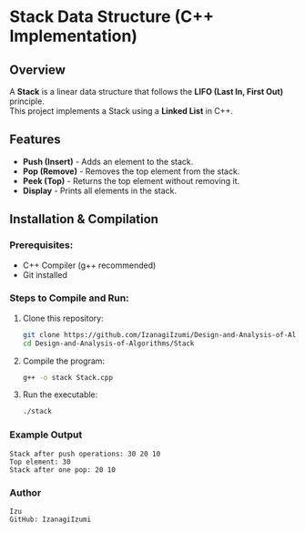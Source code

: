 # Stack Data Structure (C++ Implementation)

## Overview
A **Stack** is a linear data structure that follows the **LIFO (Last In, First Out)** principle.  
This project implements a Stack using a **Linked List** in C++.

## Features
- **Push (Insert)** - Adds an element to the stack.
- **Pop (Remove)** - Removes the top element from the stack.
- **Peek (Top)** - Returns the top element without removing it.
- **Display** - Prints all elements in the stack.

## Installation & Compilation
### Prerequisites:
- C++ Compiler (g++ recommended)
- Git installed

### Steps to Compile and Run:
1. Clone this repository:
   ```sh
   git clone https://github.com/IzanagiIzumi/Design-and-Analysis-of-Algorithms.git
   cd Design-and-Analysis-of-Algorithms/Stack

2. Compile the program:
   ```sh
   g++ -o stack Stack.cpp

3. Run the executable:
   ```sh
   ./stack

### Example Output

    Stack after push operations: 30 20 10
    Top element: 30
    Stack after one pop: 20 10

### Author

    Izu
    GitHub: IzanagiIzumi
